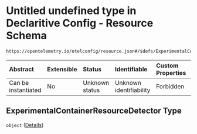 # Untitled undefined type in Declaritive Config - Resource Schema

```txt
https://opentelemetry.io/otelconfig/resource.json#/$defs/ExperimentalContainerResourceDetector
```



| Abstract            | Extensible | Status         | Identifiable            | Custom Properties | Additional Properties | Access Restrictions | Defined In                                                        |
| :------------------ | :--------- | :------------- | :---------------------- | :---------------- | :-------------------- | :------------------ | :---------------------------------------------------------------- |
| Can be instantiated | No         | Unknown status | Unknown identifiability | Forbidden         | Forbidden             | none                | [resource.json\*](../schema/resource.json "open original schema") |

## ExperimentalContainerResourceDetector Type

`object` ([Details](resource-defs-experimentalcontainerresourcedetector.md))
